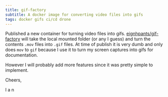 ```yaml
---
title: gif-factory
subtitle: A docker image for converting video files into gifs
tags: docker gifs ci/cd drone
---
```


Published a new container for turning video files into gifs. [eignhpants/gif-factory](https://hub.docker.com/repository/docker/eignhpants/gif-factory) will take the local mounted folder (or any I guess) and turn the contents `.mov` files into `.gif` files. At time of publish it is very dumb and only does `mov` to `gif` because I use it to turn my screen captures into gifs for documentation.

However I will probably add more features since it was pretty simple to implement.

Cheers,

I a n
